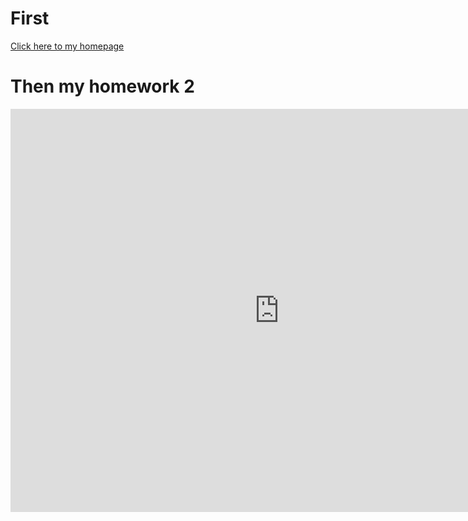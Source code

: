 # First
[Click here to my homepage](/README.md)
# Then my homework 2
<iframe src="https://data.oecd.org/chart/6XNw" width="860" height="645" style="border: 0" mozallowfullscreen="true" webkitallowfullscreen="true" allowfullscreen="true"><a href="https://data.oecd.org/chart/6XNw" target="_blank">OECD Chart: General government debt, Total, % of GDP, Annual, 2021</a></iframe>
